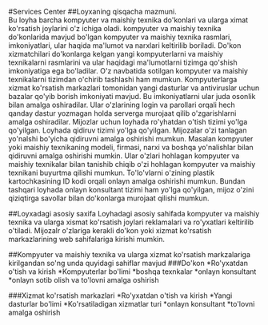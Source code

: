 #Services Center
##Loyxaning qisqacha mazmuni.	
Bu loyha barcha kompyuter va maishiy texnika do'konlari va ularga ximat ko'rsatish joylarini o'z ichiga oladi. 
kompyuter va maishiy texnika do'konlarida mavjud bo'lgan kompyuter va maishiy texnika rasmlari, imkoniyatlari, ular haqida ma'lumot va 
narxlari keltirilib boriladi. Do'kon xizmatchilari do'konlarga kelgan yangi kompyuterlarni va maishiy texnikalarni
rasmlarini va ular haqidagi ma'lumotlarni tizimga qo'shish imkoniyatiga ega bo'ladilar. O'z navbatida sotilgan kompyuter
 va maishiy texnikalarni tizimdan o'chirib tashlashi ham mumkun. Kompyuterlarga xizmat ko'rsatish markazlari tomonidan 
yangi dasturlar va antiviruslar uchun bazalar qo'yib borish imkoniyati mavjud. Bu imkoniyatlarni ular juda osonlik bilan amalga oshiradilar. Ular o'zlarining login va 
parollari orqali hech qanday dastur yozmagan holda serverga murojaat qilib o'zgarishlarni amalga oshiradilar.
	Mijozlar uchun loyhada ro'yhatdan o'tish tizimi yo'lga qo'yilgan. Loyhada qidiruv tizimi yo'lga qo'yilgan.
Mijozalar o'zi tanlagan yo'nalshi bo'yicha qidiruvni amalga oshirishi mumkun. Masalan kompyuter yoki maishiy 
texnikaning modeli, firmasi, narxi va boshqa yo'nalishlar bilan qidiruvni amalga oshirishi mumkin. Ular o'zlari hohlagan kompyuter va maishiy 
texnikalar bilan tanishib chiqib o'zi hohlagan kompyuter va maishiy texnikani buyurtma qilishi mumkun. To'lo'vlarni o'zining 
plastik kartochkasining ID kodi orqali onlayn amalga oshirishi mumkun. Bundan tashqari loyhada onlayn konsultant tizimi ham yo'lga
qo'yilgan, mijoz o'zini qiziqtirga savollar bilan do'konlarga murojaat qilishi mumkun.  

##Loyxadagi asosiy saxifa
 Loyhadagi asosiy sahifada kompyuter va maishiy texnika va ularga xismat ko'rsatish joylari reklamalari va ro'yxatlari keltirilib o'tiladi.
Mijozalr o'zlariga kerakli do'kon yoki xizmat ko'rsatish markazlarining web sahifalariga kirishi mumkin.

##Kompyuter va maishiy texnika va ularga xizmat ko'rsatish markzalariga kirilgandan so'ng unda quyidagi sahiflar mavjud
###Do'kon
*Ro'yxatdan o'tish va kirish
*Kompyuterlar bo'limi
*boshqa texnkalar
*onlayn konsultant
*onlayn sotib olish va to'lovni amalga oshirish

###Xizmat ko'rsatish markazlari
*Ro'yxatdan o'tish va kirish
*Yangi dasturlar bo'limi
*Ko'rsatiladigan xizmatlar turi
*onlayn konsultant
*to'lovni amalga oshirish

	   
 
